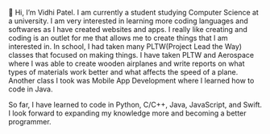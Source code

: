 👋 Hi, I’m Vidhi Patel. I am currently a student studying Computer Science at a university. I am very interested in learning more coding languages and softwares as I have created websites and apps. I really like creating and coding is an outlet for me that allows me to create things that I am interested in. In school, I had taken many PLTW(Project Lead the Way) classes that focused on making things. I have taken PLTW and Aerospace where I was able to create wooden airplanes and write reports on what types of materials work better and what affects the speed of a plane. Another class I took was Mobile App Development where I learned how to code in Java.

So far, I have learned to code in Python, C/C++, Java, JavaScript, and Swift. I look forward to expanding my knowledge more and becoming a better programmer.


<!---
Vidhi0003/Vidhi0003 is a ✨ special ✨ repository because its `README.md` (this file) appears on your GitHub profile.
You can click the Preview link to take a look at your changes.
--->
